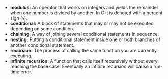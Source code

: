 * **modulus:**  An operator that works on integers and yields the remainder when one number is divided by another.  In C it is denoted with a percent sign (`%`).
* **conditional:**  A block of statements that may or may not be executed depending on some condition.
* **chaining:**  A way of joining several conditional statements in sequence.
* **nesting:** Putting a conditional statement inside one or both branches of another conditional statement.
* **recursion:**  The process of calling the same function you are currently executing.
* **infinite recursion:**  A function that calls itself recursively without every reaching the base case.  Eventually an infinite recursion will cause a run-time error.